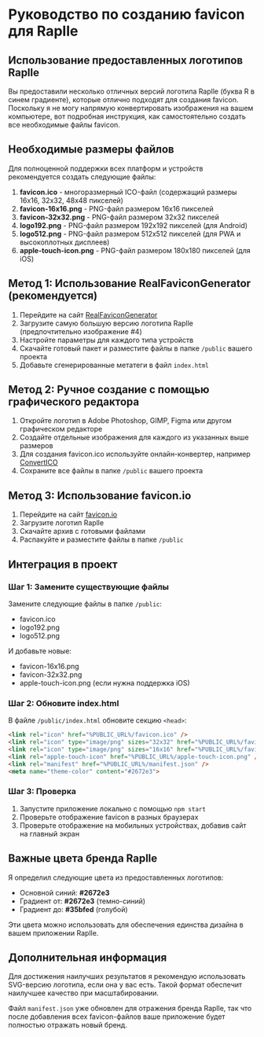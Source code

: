 # Руководство по созданию favicon для Raplle

## Использование предоставленных логотипов Raplle

Вы предоставили несколько отличных версий логотипа Raplle (буква R в синем градиенте), которые отлично подходят для создания favicon. Поскольку я не могу напрямую конвертировать изображения на вашем компьютере, вот подробная инструкция, как самостоятельно создать все необходимые файлы favicon.

## Необходимые размеры файлов

Для полноценной поддержки всех платформ и устройств рекомендуется создать следующие файлы:

1. **favicon.ico** - многоразмерный ICO-файл (содержащий размеры 16x16, 32x32, 48x48 пикселей)
2. **favicon-16x16.png** - PNG-файл размером 16x16 пикселей
3. **favicon-32x32.png** - PNG-файл размером 32x32 пикселей
4. **logo192.png** - PNG-файл размером 192x192 пикселей (для Android)
5. **logo512.png** - PNG-файл размером 512x512 пикселей (для PWA и высокоплотных дисплеев)
6. **apple-touch-icon.png** - PNG-файл размером 180x180 пикселей (для iOS)

## Метод 1: Использование RealFaviconGenerator (рекомендуется)

1. Перейдите на сайт [RealFaviconGenerator](https://realfavicongenerator.net/)
2. Загрузите самую большую версию логотипа Raplle (предпочтительно изображение #4)
3. Настройте параметры для каждого типа устройств
4. Скачайте готовый пакет и разместите файлы в папке `/public` вашего проекта
5. Добавьте сгенерированные метатеги в файл `index.html`

## Метод 2: Ручное создание с помощью графического редактора

1. Откройте логотип в Adobe Photoshop, GIMP, Figma или другом графическом редакторе
2. Создайте отдельные изображения для каждого из указанных выше размеров
3. Для создания favicon.ico используйте онлайн-конвертер, например [ConvertICO](https://convertico.com/)
4. Сохраните все файлы в папке `/public` вашего проекта

## Метод 3: Использование favicon.io

1. Перейдите на сайт [favicon.io](https://favicon.io/favicon-converter/)
2. Загрузите логотип Raplle
3. Скачайте архив с готовыми файлами
4. Распакуйте и разместите файлы в папке `/public`

## Интеграция в проект

### Шаг 1: Замените существующие файлы

Замените следующие файлы в папке `/public`:
- favicon.ico
- logo192.png
- logo512.png

И добавьте новые:
- favicon-16x16.png
- favicon-32x32.png
- apple-touch-icon.png (если нужна поддержка iOS)

### Шаг 2: Обновите index.html

В файле `/public/index.html` обновите секцию `<head>`:

```html
<link rel="icon" href="%PUBLIC_URL%/favicon.ico" />
<link rel="icon" type="image/png" sizes="32x32" href="%PUBLIC_URL%/favicon-32x32.png">
<link rel="icon" type="image/png" sizes="16x16" href="%PUBLIC_URL%/favicon-16x16.png">
<link rel="apple-touch-icon" href="%PUBLIC_URL%/apple-touch-icon.png" />
<link rel="manifest" href="%PUBLIC_URL%/manifest.json" />
<meta name="theme-color" content="#2672e3">
```

### Шаг 3: Проверка

1. Запустите приложение локально с помощью `npm start`
2. Проверьте отображение favicon в разных браузерах
3. Проверьте отображение на мобильных устройствах, добавив сайт на главный экран

## Важные цвета бренда Raplle

Я определил следующие цвета из предоставленных логотипов:

- Основной синий: **#2672e3**
- Градиент от: **#2672e3** (темно-синий)
- Градиент до: **#35bfed** (голубой)

Эти цвета можно использовать для обеспечения единства дизайна в вашем приложении Raplle.

## Дополнительная информация

Для достижения наилучших результатов я рекомендую использовать SVG-версию логотипа, если она у вас есть. Такой формат обеспечит наилучшее качество при масштабировании.

Файл `manifest.json` уже обновлен для отражения бренда Raplle, так что после добавления всех favicon-файлов ваше приложение будет полностью отражать новый бренд.
